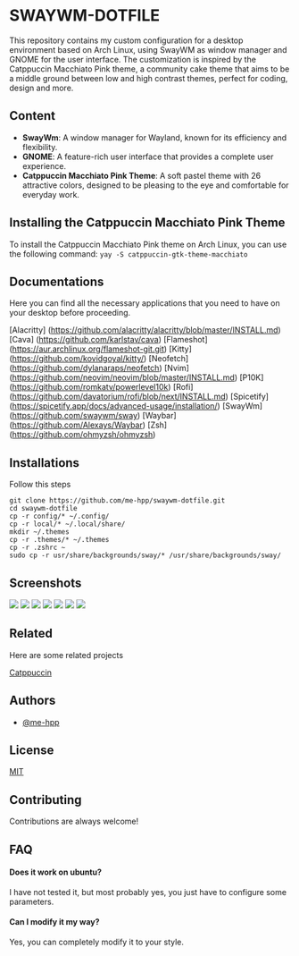 # SWAYWM-DOTFILE

This repository contains my custom configuration for a desktop environment based on Arch Linux, using SwayWM as window manager and GNOME for the user interface. The customization is inspired by the Catppuccin Macchiato Pink theme, a community cake theme that aims to be a middle ground between low and high contrast themes, perfect for coding, design and more.

## Content

- **SwayWm**: A window manager for Wayland, known for its efficiency and flexibility.
- **GNOME**: A feature-rich user interface that provides a complete user experience.
- **Catppuccin Macchiato Pink Theme**: A soft pastel theme with 26 attractive colors, designed to be pleasing to the eye and comfortable for everyday work.

## Installing the Catppuccin Macchiato Pink Theme

To install the Catppuccin Macchiato Pink theme on Arch Linux, you can use the following command:
```yay -S catppuccin-gtk-theme-macchiato```

## Documentations

Here you can find all the necessary applications that you need to have on your desktop before proceeding.

[Alacritty] (https://github.com/alacritty/alacritty/blob/master/INSTALL.md)
[Cava] (https://github.com/karlstav/cava)
[Flameshot] (https://aur.archlinux.org/flameshot-git.git)
[Kitty] (https://github.com/kovidgoyal/kitty/)
[Neofetch] (https://github.com/dylanaraps/neofetch)
[Nvim] (https://github.com/neovim/neovim/blob/master/INSTALL.md)
[P10K] (https://github.com/romkatv/powerlevel10k)
[Rofi] (https://github.com/davatorium/rofi/blob/next/INSTALL.md)
[Spicetify] (https://spicetify.app/docs/advanced-usage/installation/)
[SwayWm] (https://github.com/swaywm/sway)
[Waybar] (https://github.com/Alexays/Waybar)
[Zsh] (https://github.com/ohmyzsh/ohmyzsh)

## Installations

Follow this steps

```
git clone https://github.com/me-hpp/swaywm-dotfile.git
cd swaywm-dotfile
cp -r config/* ~/.config/
cp -r local/* ~/.local/share/
mkdir ~/.themes
cp -r .themes/* ~/.themes
cp -r .zshrc ~
sudo cp -r usr/share/backgrounds/sway/* /usr/share/backgrounds/sway/
```

## Screenshots

<img src="https://github.com/me-hpp/swaywm-dotfile/assets/122117784/33faeef9-a9d2-4966-80ab-75f7dc53212b"/>
<img src="https://github.com/me-hpp/swaywm-dotfile/assets/122117784/43046026-eff5-4263-a644-06bbdf9400b6"/>
<img src="https://github.com/me-hpp/swaywm-dotfile/assets/122117784/e9fa3dc7-8bb7-446f-8236-4d9b5ddf6d88"/>
<img src="https://github.com/me-hpp/swaywm-dotfile/assets/122117784/110811db-7665-4164-a796-240c0761caba"/>
<img src="https://github.com/me-hpp/swaywm-dotfile/assets/122117784/8ab899ce-5d58-446b-b329-2c3fe084861d"/>
<img src="https://github.com/me-hpp/swaywm-dotfile/assets/122117784/7b682cc0-e6f1-44a8-814c-3ed100fab897"/>
<img src="https://github.com/me-hpp/swaywm-dotfile/assets/122117784/7f6334c1-ee99-4b78-95a4-8a9da3ec5e64"/>

## Related

Here are some related projects

[Catppuccin](https://github.com/catppuccin/catppuccin)

## Authors

- [@me-hpp](https://www.github.com/me-hpp)

## License

[MIT](https://choosealicense.com/licenses/mit/)

## Contributing

Contributions are always welcome!

## FAQ

#### Does it work on ubuntu?

I have not tested it, but most probably yes, you just have to configure some parameters.

#### Can I modify it my way?

Yes, you can completely modify it to your style.
